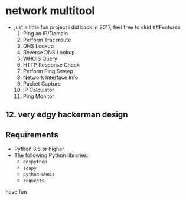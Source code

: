 # network multitool
- just a little fun project i did back in 2017, feel free to skid
##Features
 	1.	Ping an IP/Domain
	2.	Perform Traceroute
	3.	DNS Lookup
	4.	Reverse DNS Lookup
	5.	WHOIS Query
	6.	HTTP Response Check
	7.	Perform Ping Sweep
	8.	Network Interface Info
	9.	Packet Capture
	10.	IP Calculator
	11.	Ping Monitor


## 12.	very edgy hackerman design

## Requirements
- Python 3.6 or higher
- The following Python libraries:
  - `dnspython`
  - `scapy`
  - `python-whois`
  - `requests`

have fun
